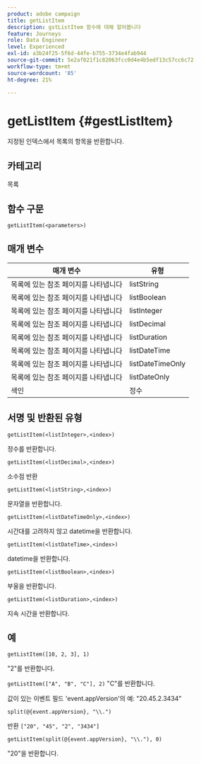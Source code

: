 ```yaml
---
product: adobe campaign
title: getListItem
description: gstListItem 함수에 대해 알아봅니다
feature: Journeys
role: Data Engineer
level: Experienced
exl-id: a3b24f25-5f6d-44fe-b755-3734e4fab944
source-git-commit: 5e2af021f1c82063fcc0d4e4b5edf13c57cc6c72
workflow-type: tm+mt
source-wordcount: '85'
ht-degree: 21%

---
```


# getListItem {#gestListItem}

지정된 인덱스에서 목록의 항목을 반환합니다.

## 카테고리

목록

## 함수 구문

`getListItem(<parameters>)`

## 매개 변수

| 매개 변수 | 유형 |
|-----------|------------------|
| 목록에 있는 참조 페이지를 나타냅니다 | listString |
| 목록에 있는 참조 페이지를 나타냅니다 | listBoolean |
| 목록에 있는 참조 페이지를 나타냅니다 | listInteger |
| 목록에 있는 참조 페이지를 나타냅니다 | listDecimal |
| 목록에 있는 참조 페이지를 나타냅니다 | listDuration |
| 목록에 있는 참조 페이지를 나타냅니다 | listDateTime |
| 목록에 있는 참조 페이지를 나타냅니다 | listDateTimeOnly |
| 목록에 있는 참조 페이지를 나타냅니다 | listDateOnly |
| 색인 | 정수 |

## 서명 및 반환된 유형

`getListItem(<listInteger>,<index>)`

정수를 반환합니다.

`getListItem(<listDecimal>,<index>)`

소수점 반환

`getListItem(<listString>,<index>)`

문자열을 반환합니다.

`getListItem(<listDateTimeOnly>,<index>)`

시간대를 고려하지 않고 datetime을 반환합니다.

`getListItem(<listDateTime>,<index>)`

datetime을 반환합니다.

`getListItem(<listBoolean>,<index>)`

부울을 반환합니다.

`getListItem(<listDuration>,<index>)`

지속 시간을 반환합니다.

## 예

`getListItem([10, 2, 3], 1)`

&quot;2&quot;를 반환합니다.

`getListItem(["A", "B", "C"], 2)`
&quot;C&quot;를 반환합니다.

값이 있는 이벤트 필드 &#39;event.appVersion&#39;의 예: &quot;20.45.2.3434&quot;

`split(@{event.appVersion}, "\\.")`

반환 `["20", "45", "2", "3434"]`

`getListItem(split(@{event.appVersion}, "\\."), 0)`

&quot;20&quot;을 반환합니다.
